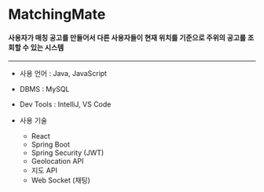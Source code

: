 # MatchingMate


#### 사용자가 매칭 공고를 만들어서  다른 사용자들이 현재 위치를 기준으로 주위의 공고를 조회할 수 있는 시스템

---

* 사용 언어 : Java, JavaScript

* DBMS : MySQL

* Dev Tools : IntelliJ,  VS Code

* 사용 기술
  - React
  - Spring Boot
  - Spring Security (JWT)
  - Geolocation API
  - 지도 API
  - Web Socket (채팅)
